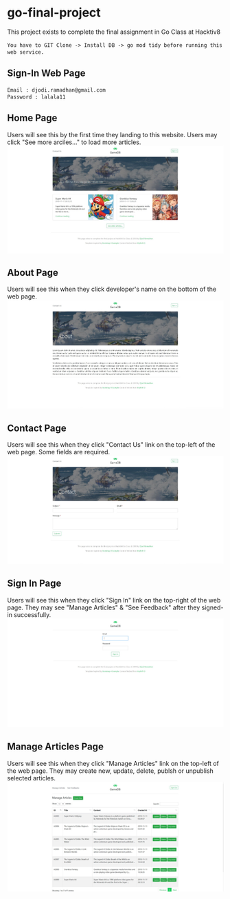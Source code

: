 # go-final-project

This project exists to complete the final assignment in Go Class at Hacktiv8

```
You have to GIT Clone -> Install DB -> go mod tidy before running this web service.
```

## Sign-In Web Page
```Sign-In Web Page
Email : djodi.ramadhan@gmail.com
Password : lalala11
```

## Home Page
Users will see this by the first time they landing to this website. Users may click "See more arciles..." to load more articles.
![Repo List](screenshots/home.JPG)

## About Page
Users will see this when they click developer's name on the bottom of the web page.
![Repo List](screenshots/about.JPG)

## Contact Page
Users will see this when they click "Contact Us" link on the top-left of the web page. Some fields are required.
![Repo List](screenshots/contact.JPG)

## Sign In Page
Users will see this when they click "Sign In" link on the top-right of the web page. They may see "Manage Articles" & "See Feedback" after they signed-in successfully.
![Repo List](screenshots/sign-in.JPG)

## Manage Articles Page
Users will see this when they click "Manage Articles" link on the top-left of the web page. They may create new, update, delete, publsh or unpublish selected articles.
![Repo List](screenshots/manage-articles.JPG)
